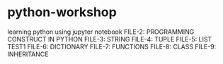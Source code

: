 # python-workshop
learning python using jupyter notebook 
FILE-2: PROGRAMMING CONSTRUCT IN PYTHON 
FILE-3: STRING
FILE-4: TUPLE
FILE-5: LIST
TEST1
FILE-6: DICTIONARY
FILE-7: FUNCTIONS
FILE-8: CLASS
FILE-9: INHERITANCE

